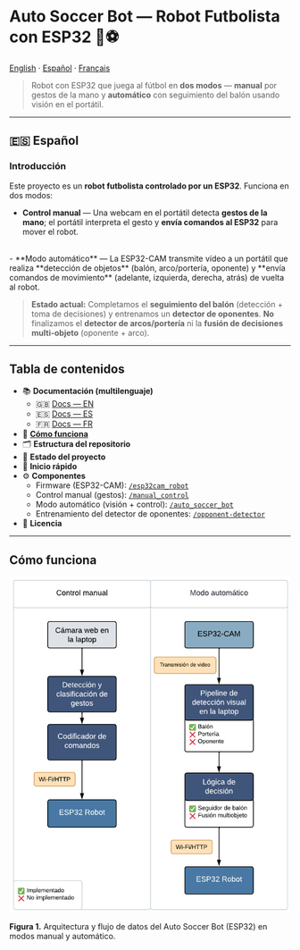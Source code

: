 # Auto Soccer Bot — Robot Futbolista con ESP32 🤖⚽️

[English](../../README.md) · [Español](#) · [Français](../fr/index.md)

> Robot con ESP32 que juega al fútbol en **dos modos** — **manual** por gestos de la mano y **automático** con seguimiento del balón usando visión en el portátil.

---

## 🇪🇸 Español

### Introducción
Este proyecto es un **robot futbolista controlado por un ESP32**. Funciona en dos modos:

- **Control manual** — Una webcam en el portátil detecta **gestos de la mano**; el portátil interpreta el gesto y **envía comandos al ESP32** para mover el robot.  
<br>
- **Modo automático** — La ESP32-CAM transmite vídeo a un portátil que realiza **detección de objetos** (balón, arco/portería, oponente) y **envía comandos de movimiento** (adelante, izquierda, derecha, atrás) de vuelta al robot.

> **Estado actual:** Completamos el **seguimiento del balón** (detección + toma de decisiones) y entrenamos un **detector de oponentes**. **No** finalizamos el **detector de arcos/portería** ni la **fusión de decisiones multi-objeto** (oponente + arco).

---

## Tabla de contenidos

- 📚 **Documentación (multilenguaje)**
  - 🇬🇧 [Docs — EN](../../README.md)
  - 🇪🇸 [Docs — ES](#)
  - 🇫🇷 [Docs — FR](../fr/index.md)
- 🧭 [**Cómo funciona**](#cómo-funciona)
- 🗂️ **Estructura del repositorio**
- 🧪 **Estado del proyecto**
- 🚀 **Inicio rápido**
- ⚙️ **Componentes**
  - Firmware (ESP32-CAM): [`/esp32cam_robot`](esp32cam_robot/README.md)
  - Control manual (gestos): [`/manual_control`](manual_control/)
  - Modo automático (visión + control): [`/auto_soccer_bot`](auto_soccer_bot/)
  - Entrenamiento del detector de oponentes: [`/opponent-detector`](opponent-detector/README.md)
- 📄 **Licencia**

---

## Cómo funciona

<p align="center">
  <img src="src/figure,1.png" alt="Figura 1. Arquitectura del sistema" />
</p>

**Figura 1.** Arquitectura y flujo de datos del Auto Soccer Bot (ESP32) en modos manual y automático.
